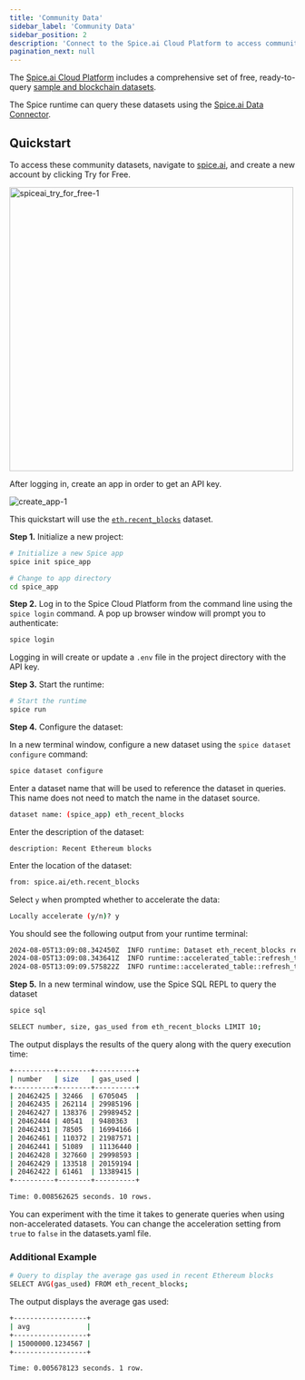 ```yaml
---
title: 'Community Data'
sidebar_label: 'Community Data'
sidebar_position: 2
description: 'Connect to the Spice.ai Cloud Platform to access community datasets.'
pagination_next: null
---
```


The [Spice.ai Cloud Platform](https://docs.spice.ai) includes a comprehensive set of free, ready-to-query [sample and blockchain datasets](https://docs.spice.ai/building-blocks/datasets).

The Spice runtime can query these datasets using the [Spice.ai Data Connector](/components/data-connectors/spiceai.md).

## Quickstart

To access these community datasets, navigate to [spice.ai](https://spice.ai/), and create a new account by clicking Try for Free.

<img width="500" alt="spiceai_try_for_free-1" src="https://github.com/spiceai/spiceai/assets/112157037/27fb47ed-4825-4fa8-94bd-48197406cfaa" />

After logging in, create an app in order to get an API key.

![create_app-1](https://github.com/spiceai/spiceai/assets/112157037/d2446406-1f06-40fb-8373-1b6d692cb5f7)

This quickstart will use the [`eth.recent_blocks`](https://docs.spice.ai/reference/sql-query-tables/ethereum/core-tables) dataset.

**Step 1.** Initialize a new project:

```bash
# Initialize a new Spice app
spice init spice_app

# Change to app directory
cd spice_app
```

**Step 2.** Log in to the Spice Cloud Platform from the command line using the `spice login` command. A pop up browser window will prompt you to authenticate:

```bash
spice login
```

Logging in will create or update a `.env` file in the project directory with the API key.

**Step 3.** Start the runtime:

```bash
# Start the runtime
spice run
```

**Step 4.** Configure the dataset:

In a new terminal window, configure a new dataset using the `spice dataset configure` command:

```bash
spice dataset configure
```

Enter a dataset name that will be used to reference the dataset in queries. This name does not need to match the name in the dataset source.

```bash
dataset name: (spice_app) eth_recent_blocks
```

Enter the description of the dataset:

```
description: Recent Ethereum blocks
```

Enter the location of the dataset:

```bash
from: spice.ai/eth.recent_blocks
```

Select `y` when prompted whether to accelerate the data:

```bash
Locally accelerate (y/n)? y
```

You should see the following output from your runtime terminal:

```bash
2024-08-05T13:09:08.342450Z  INFO runtime: Dataset eth_recent_blocks registered (spice.ai/eth.recent_blocks), acceleration (arrow, 10s refresh), results cache enabled.
2024-08-05T13:09:08.343641Z  INFO runtime::accelerated_table::refresh_task: Loading data for dataset eth_recent_blocks
2024-08-05T13:09:09.575822Z  INFO runtime::accelerated_table::refresh_task: Loaded 146 rows (6.36 MiB) for dataset eth_recent_blocks in 1s 232ms.
```

**Step 5.** In a new terminal window, use the Spice SQL REPL to query the dataset

```bash
spice sql
```

```bash
SELECT number, size, gas_used from eth_recent_blocks LIMIT 10;
```

The output displays the results of the query along with the query execution time:

```bash
+----------+--------+----------+
| number   | size   | gas_used |
+----------+--------+----------+
| 20462425 | 32466  | 6705045  |
| 20462435 | 262114 | 29985196 |
| 20462427 | 138376 | 29989452 |
| 20462444 | 40541  | 9480363  |
| 20462431 | 78505  | 16994166 |
| 20462461 | 110372 | 21987571 |
| 20462441 | 51089  | 11136440 |
| 20462428 | 327660 | 29998593 |
| 20462429 | 133518 | 20159194 |
| 20462422 | 61461  | 13389415 |
+----------+--------+----------+

Time: 0.008562625 seconds. 10 rows.
```

You can experiment with the time it takes to generate queries when using non-accelerated datasets. You can change the acceleration setting from `true` to `false` in the datasets.yaml file.

### Additional Example

```bash
# Query to display the average gas used in recent Ethereum blocks
SELECT AVG(gas_used) FROM eth_recent_blocks;
```

The output displays the average gas used:

```bash
+------------------+
| avg              |
+------------------+
| 15000000.1234567 |
+------------------+

Time: 0.005678123 seconds. 1 row.
```
